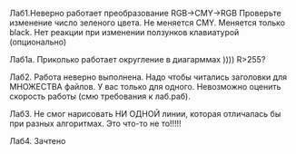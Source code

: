 Лаб1.Неверно работает преобразование RGB->CMY->RGB Проверьте изменение число зеленого цвета. Не меняется CMY. Меняется только black. Нет реакции при изменении ползунков клавиатурой (опционально)

Лаб1а. Приколько работает округление в диагарммах )))) R>255?

Лаб2. Работа неверно выполнена. Надо чтобы читались заголовки для МНОЖЕСТВА файлов. У вас только для одного. Невозможно оценить скорость работы (смю требования к лаб.раб).

Лаб3. Не смог нарисовать НИ ОДНОЙ линии, которая отличалась бы при разных алгоритмах. Это что-то не то!!!!!

Лаб4. Зачтено
